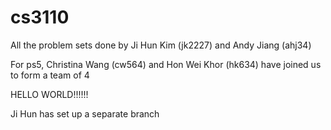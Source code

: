 cs3110
======

All the problem sets done by Ji Hun Kim (jk2227) and Andy Jiang (ahj34)

For ps5, Christina Wang (cw564) and Hon Wei Khor (hk634) have joined us to form a team of 4

HELLO WORLD!!!!!!

Ji Hun has set up a separate branch 